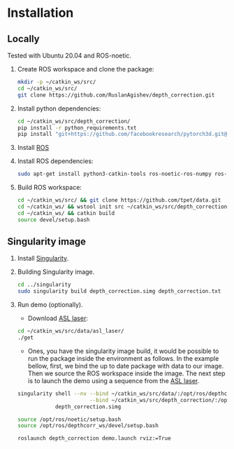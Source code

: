 # Installation

## Locally

Tested with Ubuntu 20.04 and ROS-noetic.

1. Create ROS workspace and clone the package:
   ```bash
   mkdir -p ~/catkin_ws/src/
   cd ~/catkin_ws/src/
   git clone https://github.com/RuslanAgishev/depth_correction.git
   ```
2. Install python dependencies:
   ```bash
   cd ~/catkin_ws/src/depth_correction/
   pip install -r python_requirements.txt
   pip install "git+https://github.com/facebookresearch/pytorch3d.git@stable"
   ```
3. Install [ROS](http://wiki.ros.org/ROS/Installation)
4. Install ROS dependencies:
   ```bash
   sudo apt-get install python3-catkin-tools ros-noetic-ros-numpy ros-noetic-rviz ros-noetic-tf-conversions
   ```

6. Build ROS workspace:
   ```bash
   cd ~/catkin_ws/src/ && git clone https://github.com/tpet/data.git
   cd ~/catkin_ws/ && wstool init src ~/catkin_ws/src/depth_correction/dependencies.rosinstall
   cd ~/catkin_ws/ && catkin build
   source devel/setup.bash
   ```

## Singularity image

1. Install [Singularity](https://github.com/RuslanAgishev/depth_correction/blob/main/docs/singularity.md).

2. Building Singularity image.

   ```bash
   cd ../singularity
   sudo singularity build depth_correction.simg depth_correction.txt
   ```

3. Run demo (optionally).

   - Download [ASL laser](https://projects.asl.ethz.ch/datasets/doku.php?id=laserregistration:laserregistration):
   ```bash
   cd ~/catkin_ws/src/data/asl_laser/
   ./get
   ```

   - Ones, you have the singularity image build, it would be possible to run the package inside the environment as follows.
   In the example bellow, first, we bind the up to date package with data to our image.
   Then we source the ROS workspace inside the image.
   The next step is to launch the demo using a sequence from the
   [ASL laser](https://projects.asl.ethz.ch/datasets/doku.php?id=laserregistration:laserregistration).

   ```bash
   singularity shell --nv --bind ~/catkin_ws/src/data/:/opt/ros/depthcorr_ws/src/data/ \
                          --bind ~/catkin_ws/src/depth_correction/:/opt/ros/depthcorr_ws/src/depth_correction/ \
               depth_correction.simg

   source /opt/ros/noetic/setup.bash
   source /opt/ros/depthcorr_ws/devel/setup.bash

   roslaunch depth_correction demo.launch rviz:=True
   ```
